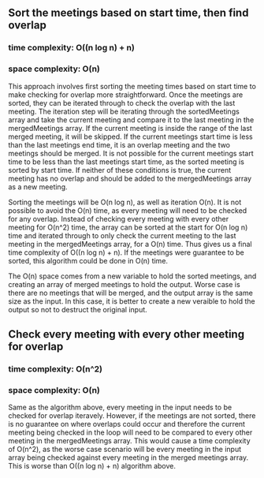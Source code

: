
## Sort the meetings based on start time, then find overlap
### time complexity: O((n log n) + n)
### space complexity: O(n)

This approach involves first sorting the meeting times based on start time to make checking for overlap more straightforward. Once the meetings are sorted, they can be iterated through to check the overlap with the last meeting. The iteration step will be iterating through the sortedMeetings array and take the current meeting and compare it to the last meeting in the mergedMeetings array. If the current meeting is inside the range of the last merged meeting, it will be skipped. If the current meetings start time is less than the last meetings end time, it is an overlap meeting and the two meetings should be merged. It is not possible for the current meetings start time to be less than the last meetings start time, as the sorted meeting is sorted by start time. If neither of these conditions is true, the current meeting has no overlap and should be added to the mergedMeetings array as a new meeting. 

Sorting the meetings will be O(n log n), as well as iteration O(n). It is not possible to avoid the O(n) time, as every meeting will need to be checked for any overlap. Instead of checking every meeting with every other meeting for O(n^2) time, the array can be sorted at the start for O(n log n) time and iterated through to only check the current meeting to the last meeting in the mergedMeetings array, for a O(n) time. Thus gives us a final time complexity of O((n log n) + n). If the meetings were guarantee to be sorted, this algorithm could be done in O(n) time.

The O(n) space comes from a new variable to hold the sorted meetings, and creating an array of merged meetings to hold the output. Worse case is there are no meetings that will be merged, and the output array is the same size as the input. In this case, it is better to create a new veraible to hold the output so not to destruct the original input.



## Check every meeting with every other meeting for overlap
### time complexity: O(n^2)
### space complexity: O(n)

Same as the algorithm above, every meeting in the input needs to be checked for overlap iteravely. However, if the meetings are not sorted, there is no guarantee on where overlaps could occur and therefore the current meeting being checked in the loop will need to be compared to every other meeting in the mergedMeetings array. This would cause a time complexity of O(n^2), as the worse case scenario will be every meeting in the input array being checked against every meeting in the merged meetings array. This is worse than O((n log n) + n) algorithm above.
